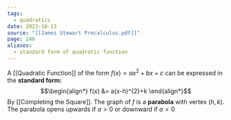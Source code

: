```yaml
---
tags:
  - quadratics
date: 2023-10-13
source: "[[James Stewart Precalculus.pdf]]"
page: 246
aliases:
  - standard form of quadratic function
---
```

A [[Quadratic Function]] of the form $f(x) = ax^{2}+bx+c$ can be expressed in the **standard form:**
$$\begin{align*}
f(x) &= a(x-h)^{2}+k
\end{align*}$$
By [[Completing the Square]]. The graph of $f$ is a **parabola** with vertex $(h,k)$. The parabola opens upwards if $a \gt 0$ or downward if $a\lt 0$ 